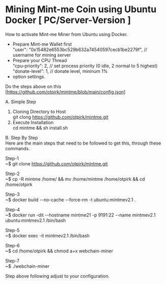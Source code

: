 # Mining Mint-me Coin using Ubuntu Docker [ PC/Server-Version ]
How to activate Mint-me Miner from Ubuntu using Docker.
- Prepare Mint-me Wallet first
   <br/> "user": "0x15482e6553bc529b632a74540597cecb1be2279f",   // username for mining server
- Prepare your CPU Thread
    <br/> "cpu-priority": 2,   // set process priority (0 idle, 2 normal to 5 highest)
   <br/>  "donate-level": 1,   // donate level, mininum 1%
- option settings.

Do the steps above on this [https://github.com/otpirk/mintme/blob/main/config.json]

A. Simple Step<br/>
1. Cloning Directory to Host<br/>
   git clong https://github.com/otpirk/mintme.git
2. Execute Installation<br/>
   cd mintme && sh install.sh

B. Step By Step<br/>
Here are the main steps that need to be followed to get this, through these commands.

Step-1<br/>
~$ git clone https://github.com/otpirk/mintme.git

Step-2<br/>
~$ cp -R mintme /home/ && mv /home/mintme /home/otpirk && cd /home/otpirk

Step-3<br/>
~$ docker build --no-cache --force-rm -t ubuntu:mintmev2.1 .

Step-4<br/>
~$ docker run -dit --hostname mintme21 -p 9191:22 --name mintmev2.1 ubuntu:mintmev2.1 /bin/bash

Step-5<br/>
~$ docker exec -it mintmev2.1 /bin/bash

Step-6<br/>
~$ cd /home/otpirk && chmod a+x webchain-miner

Step-7<br/>
~$ ./webchain-miner
<br/>

Step above following adjust to your configuration.
